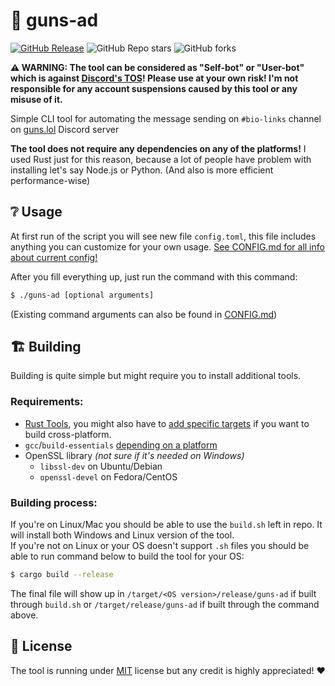 # 🔫 guns-ad

[![GitHub Release](https://img.shields.io/github/v/release/kvba5/guns-ad?label=download)](https://github.com/kvba5/guns-ad/releases/latest)
![GitHub Repo stars](https://img.shields.io/github/stars/kvba5/guns-ad)
![GitHub forks](https://img.shields.io/github/forks/kvba5/guns-ad)

**⚠️ WARNING: The tool can be considered as "Self-bot" or "User-bot" which is against [Discord's TOS](https://dis.gd/tos)! Please use at your own risk! I'm not responsible for any account suspensions caused by this tool or any misuse of it.**  

Simple CLI tool for automating the message sending on `#bio-links` channel on [guns.lol](https://guns.lol/guns) Discord server

**The tool does not require any dependencies on any of the platforms!** I used Rust just for this reason, because a lot of people have problem with installing let's say Node.js or Python. (And also is more efficient performance-wise)

## ❔ Usage
At first run of the script you will see new file `config.toml`, this file includes anything you can customize for your own usage. [See CONFIG.md for all info about current config!](/CONFIG.md)  

After you fill everything up, just run the command with this command:
```bash
$ ./guns-ad [optional arguments]
```
(Existing command arguments can also be found in [CONFIG.md](/CONFIG.md))

## 🏗️ Building
Building is quite simple but might require you to install additional tools.  

### Requirements:
- [Rust Tools](https://www.rust-lang.org/), you might also have to [add specific targets](https://stackoverflow.com/a/53210209) if you want to build cross-platform.
- `gcc`/`build-essentials` [depending on a platform](https://stackoverflow.com/a/66598982)
- OpenSSL library *(not sure if it's needed on Windows)*
  - `libssl-dev` on Ubuntu/Debian
  - `openssl-devel` on Fedora/CentOS

### Building process:
If you're on Linux/Mac you should be able to use the `build.sh` left in repo. It will install both Windows and Linux version of the tool.  
If you're not on Linux or your OS doesn't support `.sh` files you should be able to run command below to build the tool for your OS:
```bash
$ cargo build --release
```
The final file will show up in `/target/<OS version>/release/guns-ad` if built through `build.sh` or `/target/release/guns-ad` if built through the command above.

## 📰 License
The tool is running under [MIT](/LICENSE) license but any credit is highly appreciated! ❤️
